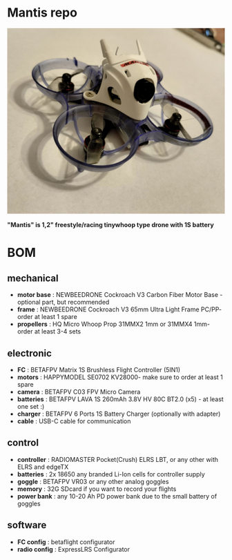 # Mantis repo

![Mantis photo](images/mantis1.jpg)

**"Mantis" is 1,2" freestyle/racing tinywhoop type drone with 1S battery**

# BOM

## mechanical
- **motor base**
: NEWBEEDRONE Cockroach V3 Carbon Fiber Motor Base - optional part, but recommended
- **frame**
: NEWBEEDRONE Cockroach V3 65mm Ultra Light Frame PC/PP- order at least 1 spare
- **propellers**
: HQ Micro Whoop Prop 31MMX2 1mm or 31MMX4 1mm- order at least 3-4 sets

## electronic
- **FC**
: BETAFPV Matrix 1S Brushless Flight Controller (5IN1)
- **motors**
: HAPPYMODEL SE0702 KV28000- make sure to order at least 1 spare
- **camera**
: BETAFPV C03 FPV Micro Camera
- **batteries**
: BETAFPV LAVA 1S 260mAh 3.8V HV 80C BT2.0 (x5) - at least one set :)
- **charger**
: BETAFPV 6 Ports 1S Battery Charger (optionally with adapter)
- **cable**
: USB-C cable for communication

## control
- **controller**
: RADIOMASTER Pocket(Crush) ELRS LBT, or any other with ELRS and edgeTX
- **batteries**
: 2x 18650 any branded Li-Ion cells for controller supply
- **goggle**
: BETAFPV VR03 or any other analog goggles
- **memory**
: 32G SDcard if you want to record your flights
- **power bank**
: any 10-20 Ah PD power bank due to the small battery of goggles

## software
- **FC config**
: betaflight configurator
- **radio config**
: ExpressLRS Configurator